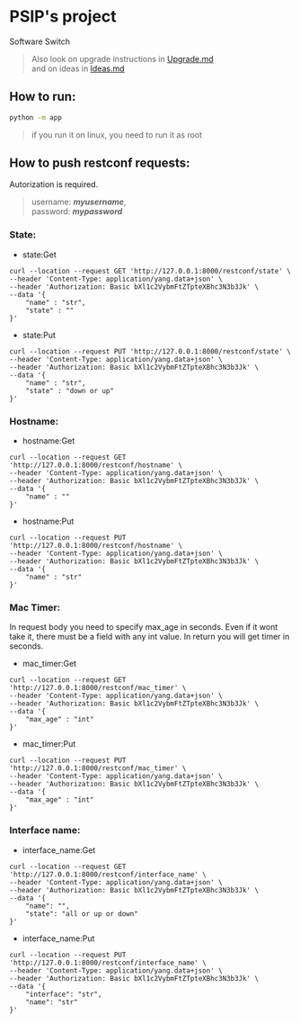 # PSIP's project
Software Switch

>Also look on upgrade instructions in [Upgrade.md](Upgrade.md)  
and on ideas in [Ideas.md](Ideas.md)

## How to run:
```bash
python -m app
```

>if you run it on linux, you need to run it as root

## How to push restconf requests:

Autorization is required.

>username: **_myusername_**,  
password: **_mypassword_**

### State:
- state:Get
```
curl --location --request GET 'http://127.0.0.1:8000/restconf/state' \
--header 'Content-Type: application/yang.data+json' \
--header 'Authorization: Basic bXl1c2VybmFtZTpteXBhc3N3b3Jk' \
--data '{
    "name" : "str",
    "state" : ""
}'
```
- state:Put
```
curl --location --request PUT 'http://127.0.0.1:8000/restconf/state' \
--header 'Content-Type: application/yang.data+json' \
--header 'Authorization: Basic bXl1c2VybmFtZTpteXBhc3N3b3Jk' \
--data '{
    "name" : "str",
    "state" : "down or up"
}'
```

### Hostname:
- hostname:Get
```
curl --location --request GET 'http://127.0.0.1:8000/restconf/hostname' \
--header 'Content-Type: application/yang.data+json' \
--header 'Authorization: Basic bXl1c2VybmFtZTpteXBhc3N3b3Jk' \
--data '{
    "name" : ""
}'
```
- hostname:Put
```
curl --location --request PUT 'http://127.0.0.1:8000/restconf/hostname' \
--header 'Content-Type: application/yang.data+json' \
--header 'Authorization: Basic bXl1c2VybmFtZTpteXBhc3N3b3Jk' \
--data '{
    "name" : "str"
}'
```

### Mac Timer:

In request body you need to specify max_age in seconds. Even if it wont take it, there must be a field with any int value.
In return you will get timer in seconds.

- mac_timer:Get
```
curl --location --request GET 'http://127.0.0.1:8000/restconf/mac_timer' \
--header 'Content-Type: application/yang.data+json' \
--header 'Authorization: Basic bXl1c2VybmFtZTpteXBhc3N3b3Jk' \
--data '{
    "max_age" : "int"
}'
```
- mac_timer:Put
```
curl --location --request PUT 'http://127.0.0.1:8000/restconf/mac_timer' \
--header 'Content-Type: application/yang.data+json' \
--header 'Authorization: Basic bXl1c2VybmFtZTpteXBhc3N3b3Jk' \
--data '{
    "max_age" : "int"
}'
```

### Interface name:
- interface_name:Get
```
curl --location --request GET 'http://127.0.0.1:8000/restconf/interface_name' \
--header 'Content-Type: application/yang.data+json' \
--header 'Authorization: Basic bXl1c2VybmFtZTpteXBhc3N3b3Jk' \
--data '{
    "name": "",
    "state": "all or up or down"
}'
```
- interface_name:Put
```
curl --location --request PUT 'http://127.0.0.1:8000/restconf/interface_name' \
--header 'Content-Type: application/yang.data+json' \
--header 'Authorization: Basic bXl1c2VybmFtZTpteXBhc3N3b3Jk' \
--data '{
    "interface": "str",
    "name": "str"
}'
```
